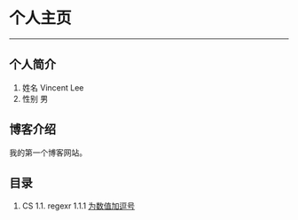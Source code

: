 # 个人主页
----------
## 个人简介
1. 姓名
Vincent Lee
2. 性别
男
## 博客介绍
我的第一个博客网站。

## 目录
1. CS
    1.1. regexr
        1.1.1 [为数值加逗号](CS/regexr/insertCommas2digits.html)